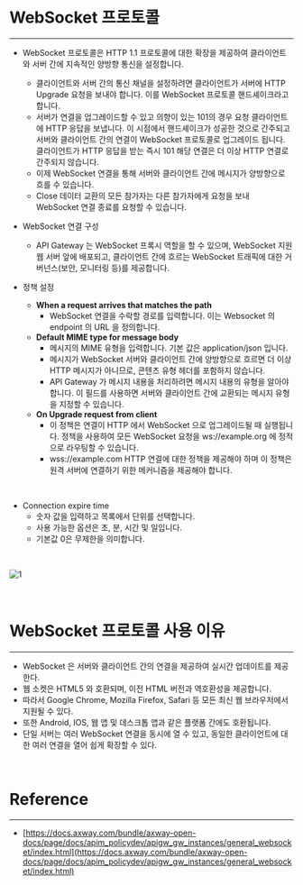 # WebSocket 프로토콜

---

- WebSocket 프로토콜은 HTTP 1.1 프로토콜에 대한 확장을 제공하여 클라이언트와 서버 간에 지속적인 양방향 통신을 설정합니다.
    - 클라이언트와 서버 간의 통신 채널을 설정하려면 클라이언트가 서버에 HTTP Upgrade 요청을 보내야 합니다. 이를 WebSocket 프로토콜 핸드셰이크라고 합니다.
    - 서버가 연결을 업그레이드할 수 있고 의향이 있는 101의 경우 요청 클라이언트에 HTTP 응답을 보냅니다. 이 시점에서 핸드셰이크가 성공한 것으로 간주되고 서버와 클라이언트 간의 연결이 WebSocket 프로토콜로 업그레이드 됩니다.
      클라이언트가 HTTP 응답을 받는 즉시 101 해당 연결은 더 이상 HTTP 연결로 간주되지 않습니다.
    - 이제 WebSocket 연결을 통해 서버와 클라이언트 간에 메시지가 양방향으로 흐를 수 있습니다.
    - Close 데이터 교환의 모든 참가자는 다른 참가자에게 요청을 보내 WebSocket 연결 종료를 요청할 수 있습니다.


- WebSocket 연결 구성
    - API Gateway 는 WebSocket 프록시 역할을 할 수 있으며, WebSocket 지원 웹 서버 앞에 배포되고, 클라이언트 간에 흐르는 WebSocket 트래픽에 대한 거버넌스(보안, 모니터링 등)를 제공합니다.


- 정책 설정
    - **When a request arrives that matches the path**
        - WebSocket 연결을 수락할 경로를 입력합니다. 이는 Websocket 의 endpoint 의 URL 을 정의합니다.
    - **Default MIME type for message body**
        - 메시지의 MIME 유형을 입력합니다. 기본 값은 application/json 입니다.
        - 메시지가 WebSocket 서버와 클라이언트 간에 양방향으로 흐르면 더 이상 HTTP 메시지가 아니므로, 콘텐츠 유형 헤더를 포함하지 않습니다.
        - API Gateway 가 메시지 내용을 처리하려면 메시지 내용의 유형을 알아야 합니다. 이 필드를 사용하면 서버와 클라이언트 간에 교환되는 메시지 유형을 지정할 수 있습니다.
    - **On Upgrade request from client**
        - 이 정책은 연결이 HTTP 에서 WebSocket 으로 업그레이드될 때 실행됩니다. 정책을 사용하여 모든 WebSocket 요청을 ws://example.org 에 정적으로 라우팅할 수 있습니다.
        - wss://example.com HTTP 연결에 대한 정책을 제공해야 하며 이 정책은 원격 서버에 연결하기 위한 메커니즘을 제공해야 합니다.

    
<br />

- Connection expire time
    - 숫자 값을 입력하고 목록에서 단위를 선택합니다.
    - 사용 가능한 옵션은 초, 분, 시간 및 일입니다.
    - 기본값 0은 무제한을 의미합니다.

<br />

![1](https://user-images.githubusercontent.com/41246605/208419296-0c48ce12-a4ce-4a11-8f8f-d5624755152c.png)


<br />

# WebSocket 프로토콜 사용 이유

---

- WebSocket 은 서버와 클라이언트 간의 연결을 제공하여 실시간 업데이트를 제공한다.
- 웹 소켓은 HTML5 와 호환되며, 이전 HTML 버전과 역호환성을 제공합니다.
- 따라서 Google Chrome, Mozilla Firefox, Safari 등 모든 최신 웹 브라우저에서 지원될 수 있다.
- 또한 Android, IOS, 웹 앱 및 데스크톱 앱과 같은 플랫폼 간에도 호환됩니다.
- 단일 서버는 여러 WebSocket 연결을 동시에 열 수 있고, 동일한 클라이언트에 대한 여러 연결을 열어 쉽게 확장할 수 있다.



<br />

# Reference

---

- [https://docs.axway.com/bundle/axway-open-docs/page/docs/apim_policydev/apigw_gw_instances/general_websocket/index.html](https://docs.axway.com/bundle/axway-open-docs/page/docs/apim_policydev/apigw_gw_instances/general_websocket/index.html)